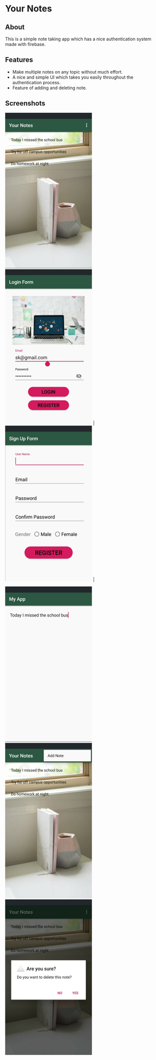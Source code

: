 # Your Notes


## About

This is a simple note taking app which has a nice authentication system made with firebase. <br>

## Features

- Make multiple notes on any topic without much effort.
- A nice and simple UI which takes you easily throughout the authentication process.
- Feature of adding and deleting note.

## Screenshots

 <img src="Images/Main.jpeg" width="280" height="500" /> <img src="Images/Login.jpeg" width="280" height="500" /> | <img src="Images/SignUp.jpeg" width="280" height="500" /> |  
 
 <img src="Images/Editor.jpeg" width="280" height="500" /> <img src="Images/Add.jpeg" width="280" height="500" /> <img src="Images/Delete.jpeg" width="280" height="500" /> 

